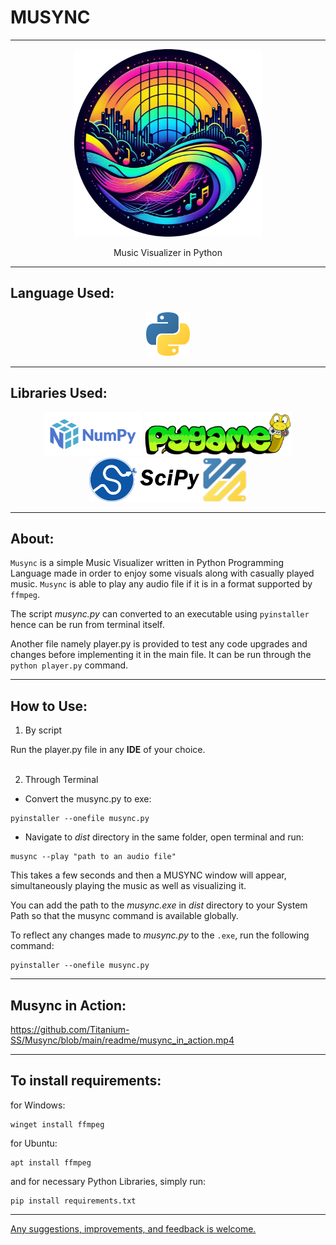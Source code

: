 # MUSYNC
<hr>
<div align="center">
    <img src="readme/logo.png" height=300> 
    <p>Music Visualizer in Python</p>
</div>

<hr>

## Language Used: 
<div align="center">
<img src="readme/python.png" height=70>
</div>

<hr>

## Libraries Used:
<div align="center">
    <img src="readme/Numpy.png" height=70> 
    <img src="readme/pygame.webp" height=70>
    <img src="readme/scipy.png" height=70>
    <img src="readme/ffmpeg-python.png" height=70>
</div>

<hr>

## About:
`Musync` is a simple Music Visualizer written in Python Programming Language made in order to enjoy some visuals along with casually played music. `Musync` is able to play any audio file if it is in a format supported by `ffmpeg`.
 
The script *musync.py* can converted to an executable using `pyinstaller` hence can be run from terminal itself.

Another file namely player.py is provided to test any code upgrades and changes before implementing it in the main file. It can be run through the `python player.py` command.

<hr>

## How to Use:
1. By script 

Run the player.py file in any **IDE** of your choice.
<br><br>

2. Through Terminal

- Convert the musync.py to exe:
```
pyinstaller --onefile musync.py
```
- Navigate to *dist* directory in the same folder, open terminal and run:
```
musync --play "path to an audio file"
```

This takes a few seconds and then a MUSYNC window will appear, simultaneously playing the music as well as visualizing it. 

You can add the path to the *musync.exe* in *dist* directory to your System Path so that the musync command is available globally. 

To reflect any changes made to *musync.py* to the `.exe`, run the following command:
```
pyinstaller --onefile musync.py
```

<hr>

## Musync in Action:
https://github.com/Titanium-SS/Musync/blob/main/readme/musync_in_action.mp4

<hr>

## To install requirements:

for Windows:
```
winget install ffmpeg
```

for Ubuntu:
```
apt install ffmpeg
```

and for necessary Python Libraries, simply run:
```
pip install requirements.txt
```

<hr>

<u>Any suggestions, improvements, and feedback is welcome.</u>
